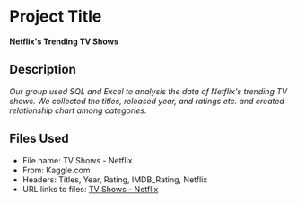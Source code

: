# Project Title

**Netflix's Trending TV Shows**

## Description

*Our group used SQL and Excel to analysis the data of Netflix's trending TV shows. We collected the titles, released year, and ratings etc. and created relationship chart among categories.* 


## Files Used 

- File name: TV Shows - Netflix
- From: Kaggle.com
- Headers: Titles, Year, Rating, IMDB_Rating, Netflix
- URL links to files:
[TV Shows - Netflix](https://www.kaggle.com/ritesh2000/trending-tv-shows-on-netflix)
